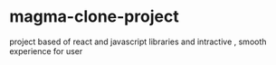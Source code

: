 # magma-clone-project
project based of react and javascript libraries and intractive , smooth experience for user
